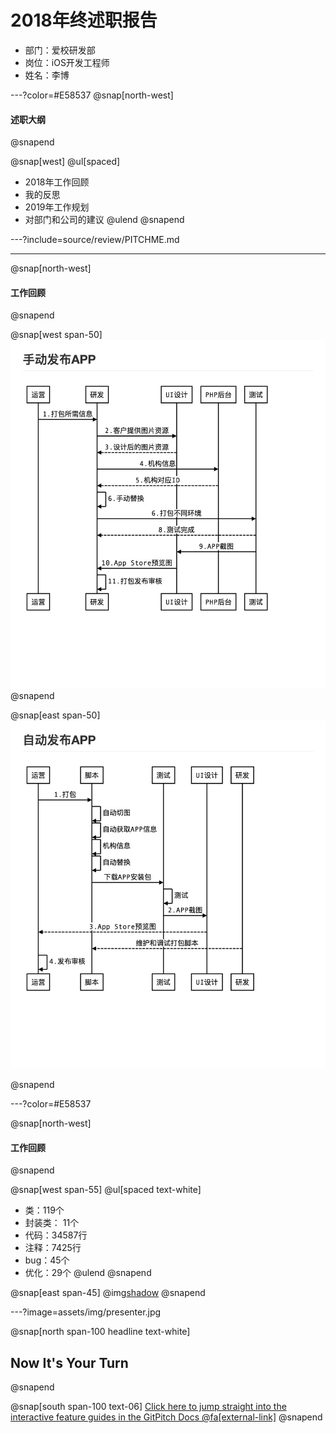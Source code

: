 # 2018年终述职报告

- 部门：爱校研发部
- 岗位：iOS开发工程师
- 姓名：李博

---?color=#E58537
@snap[north-west]
#### 述职大纲
@snapend

@snap[west]
@ul[spaced]
- 2018年工作回顾
- 我的反思
- 2019年工作规划
- 对部门和公司的建议
@ulend
@snapend

---?include=source/review/PITCHME.md

---
@snap[north-west]
#### 工作回顾
@snapend

@snap[west span-50]
![-w725](media/15472006506731.jpg)
@snapend

@snap[east span-50]
![-w725](media/15472007260695.jpg)

@snapend

---?color=#E58537

@snap[north-west]
#### 工作回顾
@snapend

@snap[west span-55]
@ul[spaced text-white]
* 类：119个
* 封装类： 11个
* 代码：34587行
* 注释：7425行
* bug：45个
* 优化：29个
@ulend
@snapend

@snap[east span-45]
@img[shadow](assets/img/conference.png)
@snapend

---?image=assets/img/presenter.jpg

@snap[north span-100 headline text-white]
## Now It's Your Turn
@snapend

@snap[south span-100 text-06]
[Click here to jump straight into the interactive feature guides in the GitPitch Docs @fa[external-link]](https://gitpitch.com/docs/getting-started/tutorial/)
@snapend

